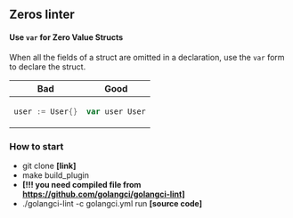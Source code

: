 ## Zeros linter

#### Use `var` for Zero Value Structs

When all the fields of a struct are omitted in a declaration, use the `var`
form to declare the struct.

<table>
<thead><tr><th>Bad</th><th>Good</th></tr></thead>
<tbody>
<tr><td>

```go
user := User{}
```

</td><td>

```go
var user User
```

</td></tr>
</tbody></table>


### How to start
* git clone __[link]__
* make build_plugin 
* __[!!! you need compiled file from https://github.com/golangci/golangci-lint]__
* ./golangci-lint -c golangci.yml run __[source code]__
